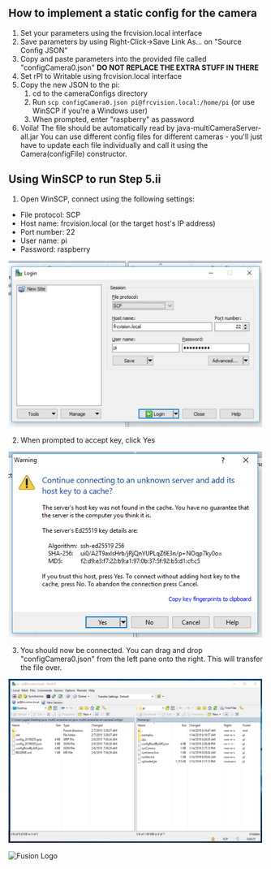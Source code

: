 ## How to implement a static config for the camera

1. Set your parameters using the frcvision.local interface
1. Save parameters by using Right-Click->Save Link As... on "Source Config JSON"
1. Copy and paste parameters into the provided file called "configCamera0.json" 
**DO NOT REPLACE THE EXTRA STUFF IN THERE**
1. Set rPI to Writable using frcvision.local interface
1. Copy the new JSON to the pi:
    1. cd to the cameraConfigs directory
    1. Run 
    ```scp configCamera0.json pi@frcvision.local:/home/pi```
      (or use WinSCP if you're a Windows user)
    1. When prompted, enter "raspberry" as password
1. Voila! The file should be automatically read by java-multiCameraServer-all.jar
You can use different config files for different cameras - you'll just have 
to update each file individually and call it using the Camera(configFile) constructor.

## Using WinSCP to run Step 5.ii

1. Open WinSCP, connect using the following settings:
- File protocol: SCP
- Host name: frcvision.local (or the target host's IP address)
- Port number: 22
- User name: pi
- Password: raspberry
<img src="../images/step1.png" width="500" />

2. When prompted to accept key, click Yes
<img src="../images/step2.png" width="500" />

3. You should now be connected. You can drag and drop "configCamera0.json" 
from the left pane onto the right. This will transfer the file over.
<img src="../images/step3.png" width="500" />

![Fusion Logo](http://www.fusion364.com/img/fusionlogo.png)